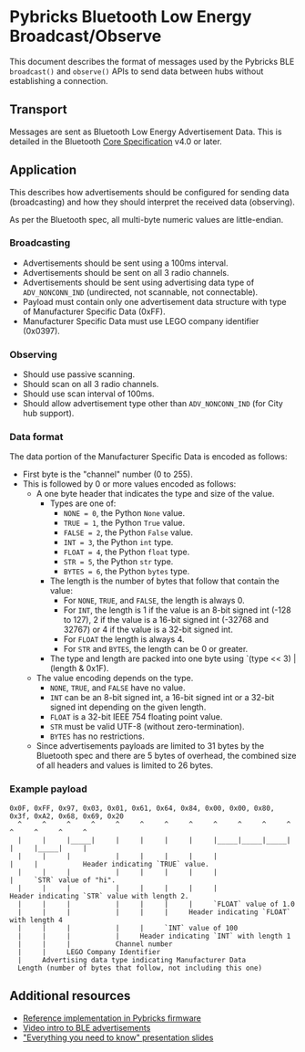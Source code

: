 # Pybricks Bluetooth Low Energy Broadcast/Observe

This document describes the format of messages used by the Pybricks BLE
`broadcast()` and `observe()` APIs to send data between hubs without
establishing a connection.

## Transport

Messages are sent as Bluetooth Low Energy Advertisement Data. This is detailed
in the Bluetooth [Core Specification] v4.0 or later.

[Core Specification]: https://www.bluetooth.com/specifications/specs/?types=specs-docs&keyword=core+specification&filter=

## Application

This describes how advertisements should be configured for sending data
(broadcasting) and how they should interpret the received data (observing).

As per the Bluetooth spec, all multi-byte numeric values are little-endian.

### Broadcasting

- Advertisements should be sent using a 100ms interval.
- Advertisements should be sent on all 3 radio channels.
- Advertisements should be sent using advertising data type of `ADV_NONCONN_IND` (undirected, not scannable, not connectable).
- Payload must contain only one advertisement data structure with type of Manufacturer Specific Data (0xFF).
- Manufacturer Specific Data must use LEGO company identifier (0x0397).

### Observing

- Should use passive scanning.
- Should scan on all 3 radio channels.
- Should use scan interval of 100ms.
- Should allow advertisement type other than `ADV_NONCONN_IND` (for City hub support).

### Data format

The data portion of the Manufacturer Specific Data is encoded as follows:

- First byte is the "channel" number (0 to 255).
- This is followed by 0 or more values encoded as follows:
  - A one byte header that indicates the type and size of the value.
    - Types are one of:
      - `NONE = 0`, the Python `None` value.
      - `TRUE = 1`, the Python `True` value.
      - `FALSE = 2`, the Python `False` value.
      - `INT = 3`, the Python `int` type.
      - `FLOAT = 4`, the Python `float` type.
      - `STR = 5`, the Python `str` type.
      - `BYTES = 6`, the Python `bytes` type.
    - The length is the number of bytes that follow that contain the value:
      - For `NONE`, `TRUE`, and `FALSE`, the length is always 0.
      - For `INT`, the length is 1 if the value is an 8-bit signed int (-128 to
        127), 2 if the value is a 16-bit signed int (-32768 and 32767) or 4 if
        the value is a 32-bit signed int.
      - For `FLOAT` the length is always 4.
      - For `STR` and `BYTES`, the length can be 0 or greater.
    - The type and length are packed into one byte using `(type << 3) | (length & 0x1F).
  - The value encoding depends on the type.
    - `NONE`, `TRUE`, and `FALSE` have no value.
    - `INT` can be an 8-bit signed int, a 16-bit signed int or a 32-bit signed
      int depending on the given length.
    - `FLOAT` is a 32-bit IEEE 754 floating point value.
    - `STR` must be valid UTF-8 (without zero-termination).
    - `BYTES` has no restrictions.
  - Since advertisements payloads are limited to 31 bytes by the Bluetooth spec
    and there are 5 bytes of overhead, the combined size of all headers and
    values is limited to 26 bytes.

### Example payload

```
0x0F, 0xFF, 0x97, 0x03, 0x01, 0x61, 0x64, 0x84, 0x00, 0x00, 0x80, 0x3f, 0xA2, 0x68, 0x69, 0x20
  ^     ^     ^     ^     ^     ^     ^     ^     ^     ^     ^     ^     ^     ^     ^     ^
  |     |     |_____|     |     |     |     |     |_____|_____|_____|     |     |_____|     |
  |     |     |           |     |     |     |     |                       |     |           Header indicating `TRUE` value.
  |     |     |           |     |     |     |     |                       |     `STR` value of "hi".
  |     |     |           |     |     |     |     |                       Header indicating `STR` value with length 2.
  |     |     |           |     |     |     |     `FLOAT` value of 1.0
  |     |     |           |     |     |     Header indicating `FLOAT` with length 4
  |     |     |           |     |     `INT` value of 100
  |     |     |           |     Header indicating `INT` with length 1
  |     |     |           Channel number
  |     |     LEGO Company Identifier
  |     Advertising data type indicating Manufacturer Data
  Length (number of bytes that follow, not including this one)
```

## Additional resources

- [Reference implementation in Pybricks firmware](https://github.com/pybricks/pybricks-micropython/blob/fc0a89ba57fcd8d3e01aef807422e85f0abe6394/pybricks/common/pb_type_ble.c)
- [Video intro to BLE advertisements](https://www.bluetooth.com/bluetooth-resources/intro-to-bluetooth-advertisements)
- ["Everything you need to know" presentation slides](https://devzone.nordicsemi.com/cfs-file/__key/communityserver-discussions-components-files/4/6064.bluetoothLEAdvertisingPresentation.pdf)
